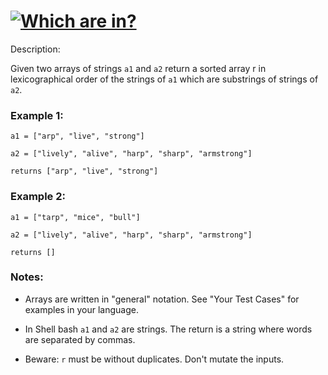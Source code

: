 # [![Which are in?](https://www.codewars.com/kata/which-are-in)](https://www.codewars.com/kata/which-are-in)

Description:

Given two arrays of strings `a1` and `a2` return a sorted array r in lexicographical order of the strings of `a1` which are substrings of strings of `a2`.

### Example 1: 
```
a1 = ["arp", "live", "strong"] 

a2 = ["lively", "alive", "harp", "sharp", "armstrong"]

returns ["arp", "live", "strong"]
```

### Example 2: 
```
a1 = ["tarp", "mice", "bull"]

a2 = ["lively", "alive", "harp", "sharp", "armstrong"]

returns []
```

### Notes:

* Arrays are written in "general" notation. See "Your Test Cases" for examples in your language.

* In Shell bash `a1` and `a2` are strings. The return is a string where words are separated by commas.

* Beware: `r` must be without duplicates. Don't mutate the inputs.


